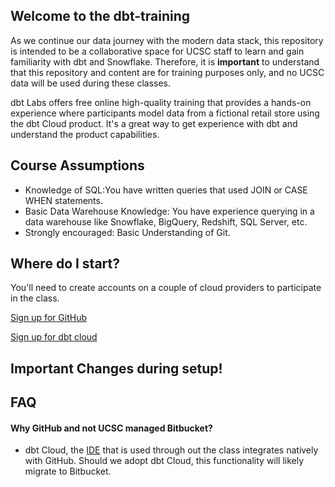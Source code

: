 ## Welcome to the dbt-training

As we continue our data journey with the modern data stack, this repository is intended to be a collaborative space for UCSC staff to learn and gain familiarity with dbt and Snowflake. Therefore, it is **important** to understand that this repository and content are for training purposes only, and no UCSC data will be used during these classes.  

dbt Labs offers free online high-quality training that provides a hands-on experience where participants model data from a fictional retail store using the dbt Cloud product. It's a great way to get experience with dbt and understand the product capabilities.

## Course Assumptions

- Knowledge of SQL:You have written queries that used JOIN or CASE WHEN statements.
- Basic Data Warehouse Knowledge: You have experience querying in a data warehouse like Snowflake, BigQuery, Redshift, SQL Server, etc.
- Strongly encouraged: Basic Understanding of Git.


## Where do I start?

You'll need to create accounts on a couple of cloud providers to participate in the class.  

[Sign up for GitHub](https://github.com)

[Sign up for dbt cloud](https://cloud.getdbt.com/signup/)

## Important Changes during setup!


## FAQ

#### Why GitHub and not UCSC managed Bitbucket?
- dbt Cloud, the [IDE](https://en.wikipedia.org/wiki/Integrated_development_environment) that is used through out the class integrates natively with GitHub. Should we adopt dbt Cloud, this functionality will likely migrate to Bitbucket.
